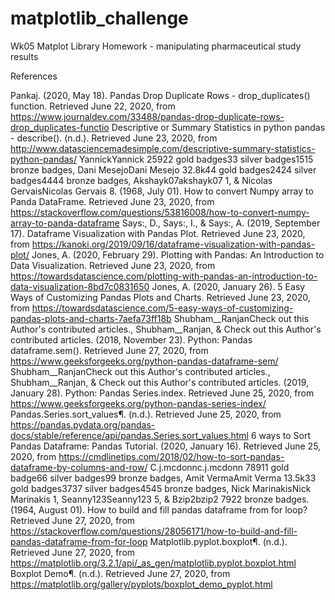 # matplotlib_challenge
Wk05 Matplot Library Homework - manipulating pharmaceutical study results

References

Pankaj. (2020, May 18). Pandas Drop Duplicate Rows - drop_duplicates() function. Retrieved June 22, 2020, from https://www.journaldev.com/33488/pandas-drop-duplicate-rows-drop_duplicates-functio
Descriptive or Summary Statistics in python pandas - describe(). (n.d.). Retrieved June 23, 2020, from http://www.datasciencemadesimple.com/descriptive-summary-statistics-python-pandas/
YannickYannick 25922 gold badges33 silver badges1515 bronze badges, Dani MesejoDani Mesejo 32.8k44 gold badges2424 silver badges4444 bronze badges, Akshayk07akshayk07 1, &amp; Nicolas GervaisNicolas Gervais 8. (1968, July 01). How to convert Numpy array to Panda DataFrame. Retrieved June 23, 2020, from https://stackoverflow.com/questions/53816008/how-to-convert-numpy-array-to-panda-dataframe
Says:, D., Says:, I., &amp; Says:, A. (2019, September 17). Dataframe Visualization with Pandas Plot. Retrieved June 23, 2020, from https://kanoki.org/2019/09/16/dataframe-visualization-with-pandas-plot/
Jones, A. (2020, February 29). Plotting with Pandas: An Introduction to Data Visualization. Retrieved June 23, 2020, from https://towardsdatascience.com/plotting-with-pandas-an-introduction-to-data-visualization-8bd7c0831650
Jones, A. (2020, January 26). 5 Easy Ways of Customizing Pandas Plots and Charts. Retrieved June 23, 2020, from https://towardsdatascience.com/5-easy-ways-of-customizing-pandas-plots-and-charts-7aefa73ff18b
Shubham__RanjanCheck out this Author's contributed articles., Shubham__Ranjan, &amp; Check out this Author's contributed articles. (2018, November 23). Python: Pandas dataframe.sem(). Retrieved June 27, 2020, from https://www.geeksforgeeks.org/python-pandas-dataframe-sem/
Shubham__RanjanCheck out this Author's contributed articles., Shubham__Ranjan, &amp; Check out this Author's contributed articles. (2019, January 28). Python: Pandas Series.index. Retrieved June 25, 2020, from https://www.geeksforgeeks.org/python-pandas-series-index/
Pandas.Series.sort_values¶. (n.d.). Retrieved June 25, 2020, from https://pandas.pydata.org/pandas-docs/stable/reference/api/pandas.Series.sort_values.html
6 ways to Sort Pandas Dataframe: Pandas Tutorial. (2020, January 16). Retrieved June 25, 2020, from https://cmdlinetips.com/2018/02/how-to-sort-pandas-dataframe-by-columns-and-row/
C.j.mcdonnc.j.mcdonn 78911 gold badge66 silver badges99 bronze badges, Amit VermaAmit Verma 13.5k33 gold badges3737 silver badges4545 bronze badges, Nick MarinakisNick Marinakis 1, Seanny123Seanny123 5, &amp; Bzip2bzip2 7922 bronze badges. (1964, August 01). How to build and fill pandas dataframe from for loop? Retrieved June 27, 2020, from https://stackoverflow.com/questions/28056171/how-to-build-and-fill-pandas-dataframe-from-for-loop
Matplotlib.pyplot.boxplot¶. (n.d.). Retrieved June 27, 2020, from https://matplotlib.org/3.2.1/api/_as_gen/matplotlib.pyplot.boxplot.html
Boxplot Demo¶. (n.d.). Retrieved June 27, 2020, from https://matplotlib.org/gallery/pyplots/boxplot_demo_pyplot.html
